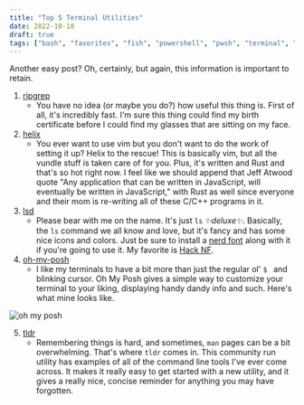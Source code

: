 ```yaml
---
title: "Top 5 Terminal Utilities"
date: 2022-10-10
draft: true
tags: ["bash", "favorites", "fish", "powershell", "pwsh", "terminal", "utilities","zsh"]
---
```


Another easy post? Oh, certainly, but again, this information is important to retain.

1. [ripgrep](https://github.com/BurntSushi/ripgrep)
   - You have no idea (or maybe you do?) how useful this thing is. First of all, it's incredibly fast. I'm sure this thing could find my birth certificate before I could find my glasses that are sitting on my face.
2. [helix](https://github.com/helix-editor/helix)
   - You ever want to use vim but you don't want to do the work of setting it up? Helix to the rescue! This is basically vim, but all the vundle stuff is taken care of for you. Plus, it's written and Rust and that's so hot right now. I feel like we should append that Jeff Atwood quote "Any application that can be written in JavaScript, will eventually be written in JavaScript," with Rust as well since everyone and their mom is re-writing all of these C/C++ programs in it.
3. [lsd](https://github.com/Peltoche/lsd)
   - Please bear with me on the name. It's just `ls` _✨deluxe✨_. Basically, the `ls` command we all know and love, but it's fancy and has some nice icons and colors. Just be sure to install a [nerd font](https://www.nerdfonts.com/) along with it if you're going to use it.  My favorite is [Hack NF](https://github.com/ryanoasis/nerd-fonts/tree/master/patched-fonts/Hack).
4. [oh-my-posh](https://ohmyposh.dev/)
   - I like my terminals to have a bit more than just the regular ol' `$ ` and blinking cursor. Oh My Posh gives a simple way to customize your terminal to your liking, displaying handy dandy info and such. Here's what mine looks like.

![oh my posh](/img/ohmyposh_example.png)

5. [tldr](https://github.com/tldr-pages/tldr)
   - Remembering things is hard, and sometimes, `man` pages can be a bit overwhelming. That's where `tldr` comes in. This community run utility has examples of all of the command line tools I've ever come across. It makes it really easy to get started with a new utility, and it gives a really nice, concise reminder for anything you may have forgotten.
